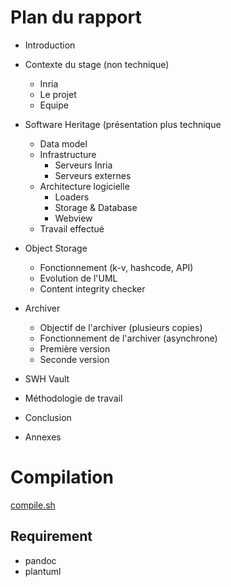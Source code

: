 # Plan du rapport

* Introduction
* Contexte du stage (non technique)
  * Inria
  * Le projet
  * Equipe

* Software Heritage (présentation plus technique
  * Data model
  * Infrastructure
    * Serveurs Inria
    * Serveurs externes
  * Architecture logicielle
    * Loaders
    * Storage & Database
    * Webview
  * Travail effectué

* Object Storage
  * Fonctionnement (k-v, hashcode, API)
  * Evolution de l'UML
  * Content integrity checker

* Archiver
  * Objectif de l'archiver (plusieurs copies)
  * Fonctionnement de l'archiver (asynchrone)
  * Première version
  * Seconde version

* SWH Vault

* Méthodologie de travail

* Conclusion

* Annexes


# Compilation

[compile.sh](compile.sh)

## Requirement

* pandoc
* plantuml
